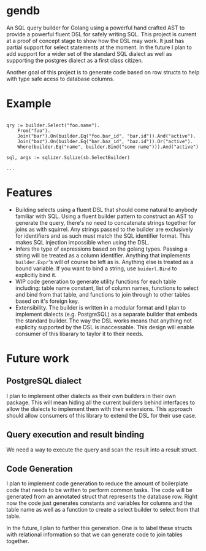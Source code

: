 # gendb

An SQL query builder for Golang using a powerful hand crafted AST to provide a powerful fluent 
DSL for safely writing SQL. This project is current at a proof of concept stage to show how the 
DSL may work. It just has partial support for select statements at the moment. In the future
I plan to add support for a wider set of the standard SQL dialect as well as supporting the
postgres dialect as a first class citizen. 

Another goal of this project is to generate code based on row structs to help with type safe 
acess to database columns. 

# Example

```golang

qry := builder.Select("foo.name").
    From("foo").
    Join("bar").On(builder.Eq("foo.bar_id", "bar.id")).And("active").
    Join("baz").On(builder.Eq("bar.baz_id", "baz.id")).Or("active").
    Where(builder.Eq("name", builder.Bind("some name"))).And("active")
    
sql, args := sqlizer.Sqlize(sb.SelectBuilder)

...

```

# Features
- Building selects using a fluent DSL that should come natural to anybody familiar with SQL. 
  Using a fluent builder pattern to construct an AST to generate the query, there's no need
  to concatenate strings together for joins as with squirrel. Any strings passed to the builder
  are exclusively for identifiers and as such must match the SQL identifier format. This makes 
  SQL injection impossible when using the DSL. 
- Infers the type of expressions based on the golang types. Passing a string will be treated
  as a column identifier. Anything that implements `builder.Expr`'s will of course be left as 
  is. Anything else is treated as a bound variable. If you want to bind a string, use 
  `buiderl.Bind` to explicitly bind it.
- WIP code generation to generate utility functions for each table including: table name constant, 
  list of column names, functions to select and bind from that table, and functions to join through
  to other tables based on it's foreign key.
- Extensibility. The builder is written in a modular format and I plan to implement dialects (e.g. 
  PostgreSQL) as a separate builder that embeds the standard builder. The way the DSL works means that 
  anything not explicity supported by the DSL is inaccessable. This design will enable consumer of this
  libarary to taylor it to their needs. 
  

# Future work

## PostgreSQL dialect 
I plan to implement other dialects as their own builders in their own package. This will mean hiding all
the current builders behind interfaces to allow the dialects to implement them with their extensions. This
approach should allow consumers of this library to extend the DSL for their use case. 

## Query execution and result binding 
We need a way to execute the query and scan the result into a result struct. 

## Code Generation

I plan to implement code generation to reduce the amount of boilerplate code that needs to be 
written to perform common tasks. The code will be generated from an annotated struct that 
represents the database row. Right now the code just generates constants and variables for columns
and the table name as well as a function to create a select builder to select from that table.

In the future, I plan to further this generation. One is to label these structs with relational 
information so that we can generate code to join tables together. 
